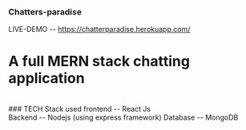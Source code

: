 ### Chatters-paradise <br/>
LIVE-DEMO -- https://chatterparadise.herokuapp.com/

<h1> A full MERN stack chatting application </h1>
<br/>
### TECH Stack used
frontend -- React Js <br/>
Backend -- Nodejs (using express framework)
Database -- MongoDB 
